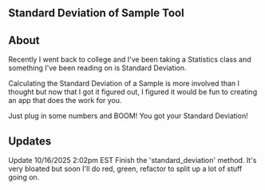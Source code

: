 ## Standard Deviation of Sample Tool

## About
Recently I went back to college and I've been taking a Statistics class and something I've been reading on is Standard Deviation. 

Calculating the Standard Deviation of a Sample is more involved than I thought but now that I got it figured out, I figured it would be fun to creating an app that does the work for you. 

Just plug in some numbers and BOOM! You got your Standard Deviation!

## Updates

Update 10/16/2025 2:02pm EST
Finish the 'standard_deviation' method. It's very bloated but soon I'll do red, green, refactor to split up a lot of stuff going on.